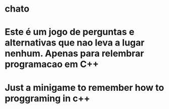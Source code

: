 # chato
# Este é um jogo de perguntas e alternativas que nao leva a lugar nenhum. Apenas para relembrar programacao em C++ 
#
# Just a minigame to remember how to proggraming in c++
